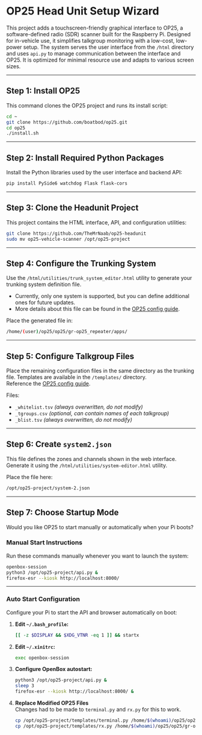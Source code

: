 
# OP25 Head Unit Setup Wizard

This project adds a touchscreen-friendly graphical interface to OP25, a software-defined radio (SDR) scanner built for the Raspberry Pi. Designed for in-vehicle use, it simplifies talkgroup monitoring with a low-cost, low-power setup. The system serves the user interface from the `/html` directory and uses `api.py` to manage communication between the interface and OP25. It is optimized for minimal resource use and adapts to various screen sizes.

---

## Step 1: Install OP25

This command clones the OP25 project and runs its install script:

```bash
cd ~
git clone https://github.com/boatbod/op25.git
cd op25
./install.sh
```

---

## Step 2: Install Required Python Packages

Install the Python libraries used by the user interface and backend API:

```bash
pip install PySide6 watchdog Flask flask-cors
```

---

## Step 3: Clone the Headunit Project

This project contains the HTML interface, API, and configuration utilities:

```bash
git clone https://github.com/TheMrNaab/op25-headunit
sudo mv op25-vehicle-scanner /opt/op25-project
```

---

## Step 4: Configure the Trunking System

Use the `/html/utilities/trunk_system_editor.html` utility to generate your trunking system definition file.

- Currently, only one system is supported, but you can define additional ones for future updates.
- More details about this file can be found in the [OP25 config guide](https://github.com/TheMrNaab/op25-headunit/blob/main/help/op25-config.md).

Place the generated file in:

```bash
/home/(user)/op25/op25/gr-op25_repeater/apps/
```

---

## Step 5: Configure Talkgroup Files

Place the remaining configuration files in the same directory as the trunking file. Templates are available in the `/templates/` directory.  
Reference the [OP25 config guide](https://github.com/TheMrNaab/op25-headunit/blob/main/help/op25-config.md).

Files:

- `_whitelist.tsv` *(always overwritten, do not modify)*
- `_tgroups.csv` *(optional, can contain names of each talkgroup)*
- `_blist.tsv` *(always overwritten, do not modify)*

---

## Step 6: Create `system2.json`

This file defines the zones and channels shown in the web interface. Generate it using the `/html/utilities/system-editor.html` utility.

Place the file here:

```bash
/opt/op25-project/system-2.json
```

---

## Step 7: Choose Startup Mode

Would you like OP25 to start manually or automatically when your Pi boots?

### Manual Start Instructions

Run these commands manually whenever you want to launch the system:

```bash
openbox-session
python3 /opt/op25-project/api.py &
firefox-esr --kiosk http://localhost:8000/
```

---

### Auto Start Configuration

Configure your Pi to start the API and browser automatically on boot:

1. **Edit `~/.bash_profile`:**
   ```bash
   [[ -z $DISPLAY && $XDG_VTNR -eq 1 ]] && startx
   ```

2. **Edit `~/.xinitrc`:**
   ```bash
   exec openbox-session
   ```

3. **Configure OpenBox autostart:**
   ```bash
   python3 /opt/op25-project/api.py &
   sleep 3
   firefox-esr --kiosk http://localhost:8000/ &
   ```
   
4. **Replace Modified OP25 Files**  
   Changes had to be made to `terminal.py` and `rx.py` for this to work.
   ```bash
   cp /opt/op25-project/templates/terminal.py /home/$(whoami)/op25/op25/gr-op25_repeater/apps/
   cp /opt/op25-project/templates/rx.py /home/$(whoami)/op25/op25/gr-op25_repeater/apps/
